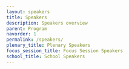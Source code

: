 ```yaml
---
layout: speakers
title: Speakers
description: Speakers overview
parent: Program
navorder: 1
permalink: /speakers/
plenary_title: Plenary Speakers
focus_session_title: Focus Session Speakers
school_title: School Speakers
---
```


